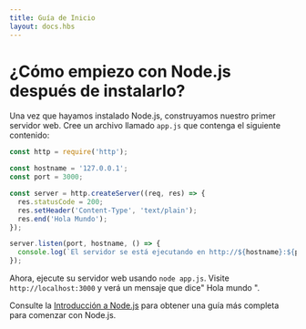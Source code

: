 ```yaml
---
title: Guía de Inicio
layout: docs.hbs
---
```


# ¿Cómo empiezo con Node.js después de instalarlo?

Una vez que hayamos instalado Node.js, construyamos nuestro primer servidor web. Cree un archivo llamado `app.js` que contenga el siguiente contenido:

```javascript
const http = require('http');

const hostname = '127.0.0.1';
const port = 3000;

const server = http.createServer((req, res) => {
  res.statusCode = 200;
  res.setHeader('Content-Type', 'text/plain');
  res.end('Hola Mundo');
});

server.listen(port, hostname, () => {
  console.log(`El servidor se está ejecutando en http://${hostname}:${port}/`);
});
```

Ahora, ejecute su servidor web usando `node app.js`. Visite `http://localhost:3000` y verá un mensaje que dice" Hola mundo ".

Consulte la [Introducción a Node.js](https://nodejs.dev/) para obtener una guía más completa para comenzar con Node.js.

